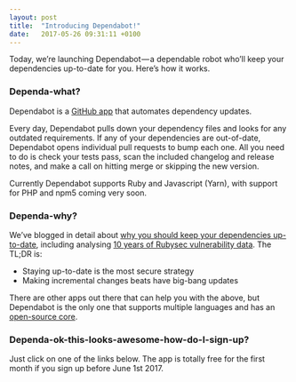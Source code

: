 ```yaml
---
layout: post
title:  "Introducing Dependabot!"
date:   2017-05-26 09:31:11 +0100
---
```


Today, we’re launching Dependabot — a dependable robot who’ll keep your dependencies up-to-date for you. Here’s how it works.

### Dependa-what?
Dependabot is a [GitHub app][dependabot-github-app] that automates dependency updates.

Every day, Dependabot pulls down your dependency files and looks for any outdated requirements. If any of your dependencies are out-of-date, Dependabot opens individual pull requests to bump each one. All you need to do is check your tests pass, scan the included changelog and release notes, and make a call on hitting merge or skipping the new version.

Currently Dependabot supports Ruby and Javascript (Yarn), with support for PHP and npm5 coming very soon.

### Dependa-why?
We’ve blogged in detail about [why you should keep your dependencies up-to-date][dependabot-why-bother], including analysing [10 years of Rubysec vulnerability data][dependabot-security-analysis]. The TL;DR is:

- Staying up-to-date is the most secure strategy
- Making incremental changes beats have big-bang updates

There are other apps out there that can help you with the above, but Dependabot is the only one that supports multiple languages and has an [open-source core][bump-core].

### Dependa-ok-this-looks-awesome-how-do-I-sign-up?
Just click on one of the links below. The app is totally free for the first month if you sign up before June 1st 2017.


[dependabot-github-app]: https://github.com/apps/dependabot
[dependabot-security-analysis]: https://dependabot.com/blog/the-latest-dependency-version-is-probably-the-most-secure
[dependabot-why-bother]: https://dependabot.com/blog/why-bother
[bump-core]: https://github.com/gocardless/bump-core
[dependabot]: https://dependabot.com
